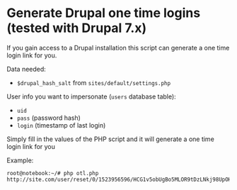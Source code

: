 # Generate Drupal one time logins (tested with Drupal 7.x)

If you gain access to a Drupal installation this script can generate a one time login link for you.

Data needed:
- `$drupal_hash_salt` from `sites/default/settings.php`

User info you want to impersonate (`users` database table):
- `uid`
- `pass` (password hash)
- `login` (timestamp of last login)

Simply fill in the values of the PHP script and it will generate a one time login link for you

Example:
```
root@notebook:~/# php otl.php
http://site.com/user/reset/0/1523956596/HCG1v5obUgBo5MLOR9tDzLNkj98UpOHbdVYSm3DwS88/login
```

